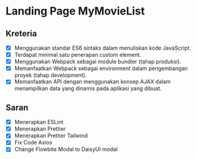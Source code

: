 # Landing Page MyMovieList

## Kreteria

-   [x] Menggunakan standar ES6 sintaks dalam menuliskan kode JavaScript.
-   [x] Terdapat minimal satu penerapan custom element.
-   [x] Menggunakan Webpack sebagai module bundler (tahap produksi).
-   [x] Memanfaatkan Webpack sebagai environment dalam pengembangan proyek (tahap development).
-   [x] Memanfaatkan API dengan menggunakan konsep AJAX dalam menampilkan data yang dinamis pada aplikasi yang dibuat.

## Saran

-   [x] Menerapkan ESLint
-   [x] Menerapkan Prettier
-   [x] Menerapkan Prettier Tailwind
-   [x] Fix Code Axios
-   [x] Change Flowbite Modal to DaisyUI modal
